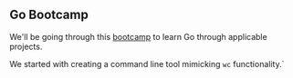 ## Go Bootcamp

We'll be going through this [bootcamp](https://playbook.one2n.in/go-bootcamp/go-projects) to learn Go through applicable projects.

We started with creating a command line tool mimicking `wc` functionality.`